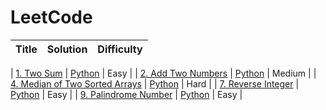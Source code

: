 # LeetCode

| Title | Solution | Difficulty |
| ----- | -------- | ---------- |

| [1. Two Sum](https://leetcode.com/problems/coin-change/) | [Python](./code/python/TwoSum.py) | Easy |
| [2. Add Two Numbers](https://leetcode.com/problems/add-two-numbers/) | [Python](./code/python/AddTwoNumbers.py) | Medium |
| [4. Median of Two Sorted Arrays](https://leetcode.com/problems/median-of-two-sorted-arrays/) | [Python](./code/python/MedianofTwoSortedArrays.py) | Hard |
| [7. Reverse Integer](https://leetcode.com/problems/reverse-integer/) | [Python](./code/python/ReverseInteger.py) | Easy |
| [9. Palindrome Number](https://leetcode.com/problems/palindrome-number/) | [Python](./code/python/PalindromeNumber.py) | Easy |